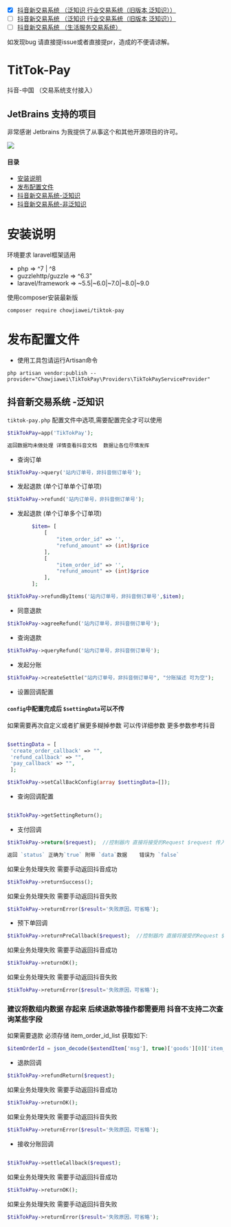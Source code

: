 * [x] [抖音新交易系统 （泛知识 行业交易系统（旧版本 泛知识））](https://developer.open-douyin.com/docs/resource/zh-CN/mini-app/develop/server/trade-system/trading/callback-config/config-callback-address)
* [ ] [抖音新交易系统 （泛知识 行业交易系统（旧版本 泛知识））](https://developer.open-douyin.com/docs/resource/zh-CN/mini-app/develop/server/trade-system/self-operated-trading/common-param)
* [ ] [抖音新交易系统 （生活服务交易系统）](https://developer.open-douyin.com/docs/resource/zh-CN/mini-app/develop/server/trade-system/agency-trade-system/common-param)
  
如发现bug  请直接提issue或者直接提pr，造成的不便请谅解。

  
# TitTok-Pay

抖音-中国 （交易系统支付接入）


## JetBrains 支持的项目

非常感谢 Jetbrains 为我提供了从事这个和其他开源项目的许可。

[![](https://resources.jetbrains.com/storage/products/company/brand/logos/jb_beam.svg)](https://www.jetbrains.com/?from=https://github.com/overtrue)



#### 目录

- [安装说明](#composer)
- [发布配置文件](#config)
- [抖音新交易系统-泛知识](#tiktokPayA)
- [抖音新交易系统-非泛知识](#tiktokPayB)

<a name="composer"></a>
# 安装说明

环境要求   laravel框架适用

- php => ^7 | ^8
- guzzlehttp/guzzle => ^6.3"
- laravel/framework => ~5.5|~6.0|~7.0|~8.0|~9.0

使用composer安装最新版 

`composer require chowjiawei/tiktok-pay`


<a name="config"></a>
# 发布配置文件

- 使用工具包请运行Artisan命令

`php artisan vendor:publish --provider="Chowjiawei\TikTokPay\Providers\TikTokPayServiceProvider"`

<a name="tiktokPay"></a>
## 抖音新交易系统 -泛知识

`tiktok-pay.php` 配置文件中选项,需要配置完全才可以使用

```php
$tikTokPay=app('TikTokPay');

返回数据均未做处理 详情查看抖音文档  数据让各位尽情发挥
```

- 查询订单

```php
$tikTokPay->query('站内订单号，非抖音侧订单号');
```

- 发起退款 (单个订单单个订单项)

```php
$tikTokPay->refund('站内订单号，非抖音侧订单号');
```

- 发起退款 (单个订单多个订单项)

```php
        $item= [
            [
                "item_order_id" => '',
                "refund_amount" => (int)$price
            ],
            [
                "item_order_id" => '',
                "refund_amount" => (int)$price
            ],
        ];

$tikTokPay->refundByItems('站内订单号，非抖音侧订单号',$item);
```
- 同意退款

```php
$tikTokPay->agreeRefund('站内订单号，非抖音侧订单号');
```

- 查询退款

```php
$tikTokPay->queryRefund('站内订单号，非抖音侧订单号');
```

- 发起分账

```php
$tikTokPay->createSettle("站内订单号，非抖音侧订单号", "分账描述 可为空");
```

- 设置回调配置

#### `config`中配置完成后 `$settingData`可以不传
如果需要再次自定义或者扩展更多糊掉参数  可以传详细参数  更多参数参考抖音
```php

$settingData = [
 'create_order_callback' => "", 
 'refund_callback' => "",
 'pay_callback' => "",
 ];

$tikTokPay->setCallBackConfig(array $settingData=[]);

```

- 查询回调配置

```php

$tikTokPay->getSettingReturn();

```

- 支付回调

```php
$tikTokPay->return($request);  //控制器内 直接将接受的Request $request 传入return方法，即可自动验签，并返回接收参数

返回 `status` 正确为`true` 附带 `data`数据    错误为 `false`
```

如果业务处理失败 需要手动返回抖音成功

```php
$tikTokPay->returnSuccess(); 
```

如果业务处理失败 需要手动返回抖音失败

```php
$tikTokPay->returnError($result='失败原因，可省略'); 
```

- 预下单回调

```php
$tikTokPay->returnPreCallback($request);  //控制器内 直接将接受的Request $request 传入return方法，即可自动验签，并返回接收参数
```

如果业务处理失败 需要手动返回抖音成功
```php
$tikTokPay->returnOK(); 
```
如果业务处理失败 需要手动返回抖音失败
```php
$tikTokPay->returnError($result='失败原因，可省略'); 
```

### 建议将数组内数据  存起来 后续退款等操作都需要用 抖音不支持二次查询某些字段
如果需要退款  必须存储 item_order_id_list  获取如下:
```php
$itemOrderId = json_decode($extendItem['msg'], true)['goods'][0]['item_order_id_list'][0];
```

- 退款回调

```php
$tikTokPay->refundReturn($request); 
```

如果业务处理失败 需要手动返回抖音成功
```php
$tikTokPay->returnOK(); 
```
如果业务处理失败 需要手动返回抖音失败
```php
$tikTokPay->returnError($result='失败原因，可省略'); 
```

- 接收分账回调

```php

$tikTokPay->settleCallback($request); 
```

如果业务处理失败 需要手动返回抖音成功
```php
$tikTokPay->returnOK(); 
```
如果业务处理失败 需要手动返回抖音失败
```php
$tikTokPay->returnError($result='失败原因，可省略'); 
```